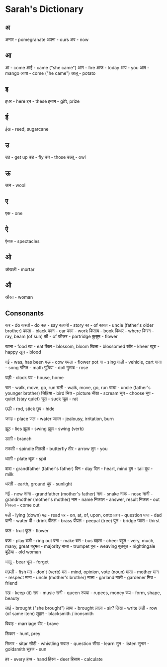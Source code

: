 
# Sarah's Dictionary #

## अ ##

अनार - pomegranate
अपना - ours
अब - now

## आ ##

आ - come
आई - came ("she came")
आग - fire
आज - today
आप - you
आम - mango
आया - come ("he came")
आलू - potato

## इ ##

इधर - here
इन - these
इनाम - gift, prize

## ई ##

ईख - reed, sugarcane

## उ ##

उठ - get up
उड़ - fly
उन - those
उल्लू - owl

## ऊ ##

ऊन - wool

## ए ##

एक - one

## ऐ ##

ऐनक - spectacles

## ओ ##

ओखली - mortar

## औ ##

औरत - woman

## Consonants ##

कर - do
करती - do
कह - say
कहानी - story
का - of
काका - uncle (father's older brother)
काला - black
कान - ear
काम - work
किताब - book
किधर - where
किरन - ray, beam (of sun)
की - of
कीकर - partridge
कुसुम - flower

खाना - food
खा - eat
खिल - blossom, bloom
खिला - blossomed
खीर - kheer
खुश - happy
खून - blood

गई - was, has been
गऊ - cow
गमला - flower pot
गा - sing
गाड़ी - vehicle, cart
गाना - song
गणित - math
गुड़िया - doll
गुलाब - rose

घड़ी - clock
घर - house, home

चल - walk, move, go, run
चली - walk, move, go, run
चाचा - uncle (father's younger brother)
चिड़िया - bird
चित्र - picture
चीख - scream
चुन - choose
चुप - quiet (stay quiet)
चूस - suck
चूहा - rat

छड़ी - rod, stick
छुप - hide

जगह - place
जल - water
जलन - jealousy, irritation, burn

झूठ - lies
झूला - swing
झूल - swing (verb)

डाली - branch

तकली - spindle
तितली - butterfly
तीर - arrow
तुम - you

थाली - plate
थूक - spit

दादा - grandfather (father's father)
दिन - day
दिल - heart, mind
दुम - tail
दूध - milk

धरती - earth, ground
धुप - sunlight

नई - new
नाना - grandfather (mother's father)
नाग - snake
नाक - nose
नानी - grandmother (mother's mother)
नाम - name
निकाल - answer, result
निकल - out
निकला - come out

पडी - lying (down)
पढ़ - read
पर - on, at, of, upon, onto
प्रश्न - question
पापा - dad
पानी - water
पी - drink
पीतल - brass
पीपल - peepal (tree)
पुल - bridge
प्यास - thirst

फल - fruit
फूल - flower

बजा - play
बजी - ring out
बना - make
बस - bus
बहला - cheer
बहुत - very, much, many, great
बहुमत - majority
बाजा - trumpet
बुन - weaving
बुलबुल - nightingale
बुढ़िया - old woman

भालू - bear
भूल - forget

मछली - fish
मत - don't (verb)
मत - mind, opinion, vote (noun)
माता - mother
मान - respect
मामा - uncle (mother's brother)
माला - garland
माली - gardener
मित्र - friend

रख - keep (it)
राग - music
रानी - queen
रुपया - rupees, money
रूप - form, shape, beauty

लाई - brought ("she brought")
लाया - brought
लाला - sir?
लिख - write
लड़ी - row (of same item)
लुहार - blacksmith / ironsmith

विवाह - marriage
वीर - brave

शिकार - hunt, prey

सितार - sitar
सीटी - whistling
सवाल - question
सीख - learn
सुन - listen
सुनार - goldsmith
सूरज - sun

हर - every
हाथ - hand
हिरन - deer
हिसाब - calculate
